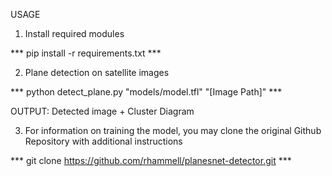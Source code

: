 USAGE

1. Install required modules

*** pip install -r requirements.txt ***

2. Plane detection on satellite images

*** python detect_plane.py "models/model.tfl" "[Image Path]" ***

OUTPUT: Detected image + Cluster Diagram 

3. For information on training the model, you may clone the original Github Repository with additional instructions

*** git clone https://github.com/rhammell/planesnet-detector.git ***



